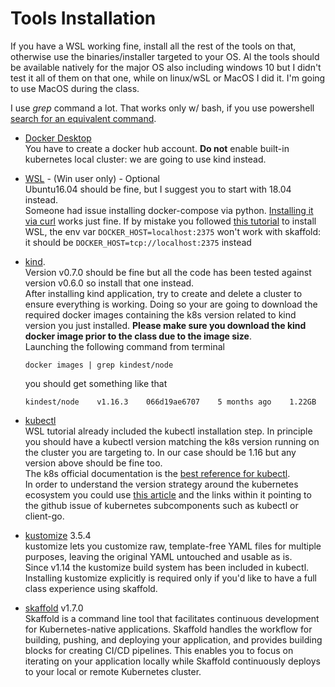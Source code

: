 # Tools Installation

If you have a WSL working fine, install all the rest of the tools on that, otherwise use the binaries/installer targeted to your OS. Al the tools should be available natively for the major OS also including windows 10 but I didn't test it all of them on that one, while on linux/wSL or MacOS I did it. I'm going to use MacOS during the class.

I use *grep* command a lot. That works only w/ bash, if you use powershell [search for an equivalent command](https://stackoverflow.com/questions/15199321/powershell-equivalent-to-grep-f).

- [Docker Desktop](https://www.docker.com/products/docker-desktop)  
  You have to create a docker hub account.  **Do not** enable built-in kubernetes local cluster: we are going to use kind instead.

- [WSL](https://itnext.io/setting-up-the-kubernetes-tooling-on-windows-10-wsl-d852ddc6699c) - (Win user only) - Optional  
  Ubuntu16.04 should be fine, but I suggest you to start with 18.04 instead.  
  Someone had issue installing docker-compose via python. [Installing it via curl](https://www.digitalocean.com/community/tutorials/how-to-install-docker-compose-on-ubuntu-16-04) works just fine.
  If by mistake you followed [this tutorial](https://medium.com/@sebagomez/installing-the-docker-client-on-ubuntus-windows-subsystem-for-linux-612b392a44c4) to install WSL, the env var ```DOCKER_HOST=localhost:2375``` won't work with skaffold: it should be ```DOCKER_HOST=tcp://localhost:2375``` instead

- [kind](https://kind.sigs.k8s.io/docs/user/quick-start).  
  Version v0.7.0 should be fine but all the code has been tested against version v0.6.0 so install that one instead.  
  After installing kind application, try to create and delete a cluster to ensure everything is working. Doing so your are going to download the required docker images containing the k8s version related to kind version you just installed. **Please make sure you download the kind docker image prior to the class due to the image size**.  
  Launching the following command from terminal
  ```
  docker images | grep kindest/node
  ```
  you should get something like that
  ```
  kindest/node    v1.16.3    066d19ae6707    5 months ago    1.22GB
  ```

- [kubectl](https://kubernetes.io/docs/tasks/tools/install-kubectl/#install-kubectl-on-linux)  
  WSL tutorial already included the kubectl installation step.  In principle you should have a kubectl version matching the k8s version running on the cluster you are targeting to. In our case should be 1.16 but any version above should be fine too.  
  The k8s official documentation is the [best reference for kubectl](https://kubernetes.io/docs/reference/kubectl/cheatsheet/).  
  In order to understand the version strategy around the kubernetes ecosystem you could use [this article](https://medium.com/@cristiano.deg/pinning-k8s-subcomponents-with-go-mod-1ad087731f83) and the links within it pointing to the github issue of kubernetes subcomponents such as kubectl or client-go.

- [kustomize](https://github.com/kubernetes-sigs/kustomize/blob/master/docs/INSTALL.md) 3.5.4  
  kustomize lets you customize raw, template-free YAML files for multiple purposes, leaving the original YAML untouched and usable as is.  
  Since v1.14 the kustomize build system has been included in kubectl. Installing kustomize explicitly is required only if you'd like to have a full class experience using skaffold.

- [skaffold](https://skaffold.dev/docs/install/) v1.7.0  
  Skaffold is a command line tool that facilitates continuous development for Kubernetes-native applications. Skaffold handles the workflow for building, pushing, and deploying your application, and provides building blocks for creating CI/CD pipelines. This enables you to focus on iterating on your application locally while Skaffold continuously deploys to your local or remote Kubernetes cluster.

